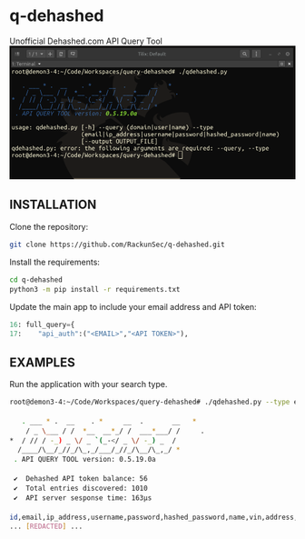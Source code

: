 # q-dehashed
Unofficial Dehashed.com API Query Tool
![qdehashed screenshot](dehashed.png)
## INSTALLATION
Clone the repository:
```bash
git clone https://github.com/RackunSec/q-dehashed.git
```
Install the requirements:
```bash
cd q-dehashed
python3 -m pip install -r requirements.txt
```
Update the main app to include your email address and API token:
```python
16: full_query={
17:    "api_auth":("<EMAIL>","<API TOKEN>"),
```
## EXAMPLES
Run the application with your search type.
```bash
root@demon3-4:~/Code/Workspaces/query-dehashed# ./qdehashed.py --type email --query someone@example.com

   . ___ * .  __    . *     __  .       __   *
    / _ \___ / /  *__  __*_/ /  ___*___/ /     .
*  / // / -_) _ \/ _ `(_-</ _ \/ -_) _  /
  /____/\__/_//_/\_,_/___/_//_/\__/\_,_/ *
 . API QUERY TOOL version: 0.5.19.0a

 ✔  Dehashed API token balance: 56
 ✔  Total entries discovered: 1010
 ✔  API server sesponse time: 163µs

id,email,ip_address,username,password,hashed_password,name,vin,address,phone,database_name
... [REDACTED] ...
```
